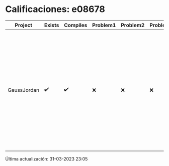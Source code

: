# Calificaciones: e08678
|Project|Exists|Compiles|Problem1|Problem2|Problem3|Extra|CommitHash|CommitDate|CheckDate|Comments|DueDate|Grade|
|-|-|-|-|-|-|-|-|-|-|-|-|-|
|GaussJordan|✔️|✔️|❌|❌|❌|❌|c2bb2c6592f7153f7a2a3fce45002074c8e4934c|29-03-2023 23:29:33|31-03-2023 23:04:16|No aplica correctamente el método de Gauss-Jordan-No aplica correctamente el método de Gauss-Jordan-No avisa al usuario que el sistema no tiene solución-No intercambia las filas cuando un pivote es cero|29-03-2023 21:00:00|6.0|

Última actualización: 31-03-2023 23:05